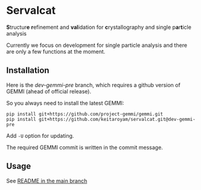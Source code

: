 # Servalcat
**S**tructur**e** **r**efinement and **val**idation for **c**rystallography and single p**a**r**t**icle analysis

Currently we focus on development for single particle analysis and there are only a few functions at the moment.

## Installation

Here is the *dev-gemmi-pre* branch, which requires a github version of GEMMI (ahead of official release).

So you always need to install the latest GEMMI:
```
pip install git+https://github.com/project-gemmi/gemmi.git
pip install git+https://github.com/keitaroyam/servalcat.git@dev-gemmi-pre
```
Add `-U` option for updating.

The required GEMMI commit is written in the commit message.

## Usage
See [README in the main branch](https://github.com/keitaroyam/servalcat/blob/main/README.md)

